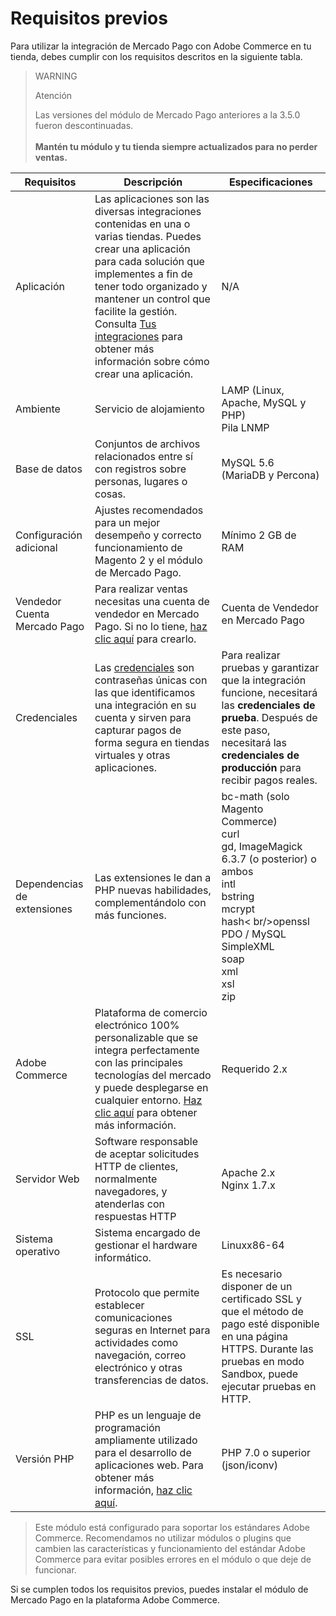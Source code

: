 # Requisitos previos

Para utilizar la integración de Mercado Pago con Adobe Commerce en tu tienda, debes cumplir con los requisitos descritos en la siguiente tabla.

> WARNING
>
> Atención
>
> Las versiones del módulo de Mercado Pago anteriores a la 3.5.0 fueron descontinuadas. 
> </br><br/>
> **Mantén tu módulo y tu tienda siempre actualizados para no perder ventas.**

| Requisitos | Descripción | Especificaciones |
| --- | --- | --- |
| Aplicación | Las aplicaciones son las diversas integraciones contenidas en una o varias tiendas. Puedes crear una aplicación para cada solución que implementes a fin de tener todo organizado y mantener un control que facilite la gestión. Consulta [Tus integraciones](/developers/es/guides/additional-content/your-integrations/introduction) para obtener más información sobre cómo crear una aplicación. | N/A |
| Ambiente | Servicio de alojamiento | LAMP (Linux, Apache, MySQL y PHP) <br/> Pila LNMP | 
| Base de datos | Conjuntos de archivos relacionados entre sí con registros sobre personas, lugares o cosas. | MySQL 5.6 (MariaDB y Percona) |
| Configuración adicional | Ajustes recomendados para un mejor desempeño y correcto funcionamiento de Magento 2 y el módulo de Mercado Pago. | Mínimo 2 GB de RAM |
| Vendedor Cuenta Mercado Pago | Para realizar ventas necesitas una cuenta de vendedor en Mercado Pago. Si no lo tiene, [haz clic aquí](https://www.mercadopago[FAKER][URL][DOMAIN]/hub/registration/landing) para crearlo.| Cuenta de Vendedor en Mercado Pago |
| Credenciales | Las [credenciales](/developers/es/guides/additional-content/your-integrations/credentials) son contraseñas únicas con las que identificamos una integración en su cuenta y sirven para capturar pagos de forma segura en tiendas virtuales y otras aplicaciones. | Para realizar pruebas y garantizar que la integración funcione, necesitará las **credenciales de prueba**. Después de este paso, necesitará las **credenciales de producción** para recibir pagos reales. |
| Dependencias de extensiones | Las extensiones le dan a PHP nuevas habilidades, complementándolo con más funciones. | bc-math (solo Magento Commerce)<br/>curl<br/>gd, ImageMagick 6.3.7 (o posterior) o ambos<br/>intl<br/>bstring<br/>mcrypt<br/>hash< br/>openssl<br/>PDO / MySQL<br/>SimpleXML<br/>soap<br/>xml <br/>xsl<br/>zip<br/> |
| Adobe Commerce | Plataforma de comercio electrónico 100% personalizable que se integra perfectamente con las principales tecnologías del mercado y puede desplegarse en cualquier entorno. [Haz clic aquí](https://business.adobe.com/br/products/magento/magento-commerce.html) para obtener más información.| Requerido 2.x |
| Servidor Web | Software responsable de aceptar solicitudes HTTP de clientes, normalmente navegadores, y atenderlas con respuestas HTTP | Apache 2.x<br/>Nginx 1.7.x |
| Sistema operativo | Sistema encargado de gestionar el hardware informático. | Linuxx86-64 |
| SSL | Protocolo que permite establecer comunicaciones seguras en Internet para actividades como navegación, correo electrónico y otras transferencias de datos. | Es necesario disponer de un certificado SSL y que el método de pago esté disponible en una página HTTPS. Durante las pruebas en modo Sandbox, puede ejecutar pruebas en HTTP. |
| Versión PHP | PHP es un lenguaje de programación ampliamente utilizado para el desarrollo de aplicaciones web. Para obtener más información, [haz clic aquí](https://www.php.net/). | PHP 7.0 o superior (json/iconv) |

> Este módulo está configurado para soportar los estándares Adobe Commerce. Recomendamos no utilizar módulos o plugins que cambien las características y funcionamiento del estándar Adobe Commerce para evitar posibles errores en el módulo o que deje de funcionar.

Si se cumplen todos los requisitos previos, puedes instalar el módulo de Mercado Pago en la plataforma Adobe Commerce.